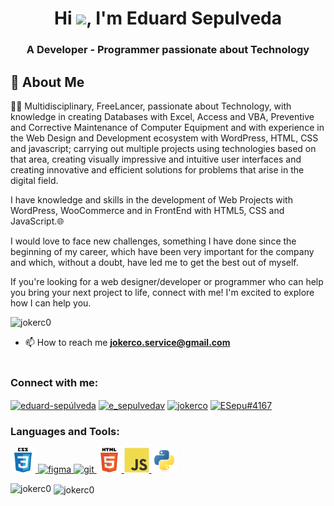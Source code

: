 <h1 align="center">Hi <img src="https://raw.githubusercontent.com/iampavangandhi/iampavangandhi/master/gifs/Hi.gif" width="30px">, I'm Eduard Sepulveda</h1></h1>
<h3 align="center">A Developer - Programmer passionate about Technology</h3>

<h2>💫 About Me </h2>

<p>👨‍💻 Multidisciplinary, FreeLancer, passionate about Technology, with knowledge in creating Databases with Excel, Access and VBA, Preventive and Corrective Maintenance of Computer Equipment and with experience in the Web Design and Development ecosystem with WordPress, HTML, CSS and javascript; carrying out multiple projects using technologies based on that area, creating visually impressive and intuitive user interfaces and creating innovative and efficient solutions for problems that arise in the digital field.</p>

<p>I have knowledge and skills in the development of Web Projects with WordPress, WooCommerce
and in FrontEnd with HTML5, CSS and JavaScript.🌐</p>

<p>I would love to face new challenges, something I have done since the beginning of my career, which have been very important for the company and which, without a doubt, have led me to get the best out of myself.</p>

<p>If you're looking for a web designer/developer or programmer who can help you bring your next project to life, connect with me! I'm excited to explore how I can help you.</p>


<p align="left"> <img src="https://komarev.com/ghpvc/?username=jokerc0&label=Profile%20views&color=0e75b6&style=flat" alt="jokerc0" /> </p>


- 📫 How to reach me **jokerco.service@gmail.com**
<br><br>

<h3 align="left">Connect with me:</h3>
<p align="left">
<a href="https://linkedin.com/in/eduard-sepúlveda" target="blank"><img align="center" src="https://raw.githubusercontent.com/rahuldkjain/github-profile-readme-generator/master/src/images/icons/Social/linked-in-alt.svg" alt="eduard-sepúlveda" height="30" width="40" /></a>
<a href="https://instagram.com/jokerco.digital" target="blank"><img align="center" src="https://raw.githubusercontent.com/rahuldkjain/github-profile-readme-generator/master/src/images/icons/Social/instagram.svg" alt="e_sepulvedav" height="30" width="40" /></a>
<a href="https://www.behance.net/jokerco" target="blank"><img align="center" src="https://raw.githubusercontent.com/rahuldkjain/github-profile-readme-generator/master/src/images/icons/Social/behance.svg" alt="jokerco" height="30" width="40" /></a>
<a href="https://discord.gg/ESepu#4167" target="blank"><img align="center" src="https://raw.githubusercontent.com/rahuldkjain/github-profile-readme-generator/master/src/images/icons/Social/discord.svg" alt="ESepu#4167" height="30" width="40" /></a>
</p>

<h3 align="left">Languages and Tools:</h3>
<p align="left"> <a href="https://www.w3schools.com/css/" target="_blank" rel="noreferrer"> <img src="https://raw.githubusercontent.com/devicons/devicon/master/icons/css3/css3-original-wordmark.svg" alt="css3" width="40" height="40"/> </a> <a href="https://www.figma.com/" target="_blank" rel="noreferrer"> <img src="https://www.vectorlogo.zone/logos/figma/figma-icon.svg" alt="figma" width="40" height="40"/> </a> <a href="https://git-scm.com/" target="_blank" rel="noreferrer"> <img src="https://www.vectorlogo.zone/logos/git-scm/git-scm-icon.svg" alt="git" width="40" height="40"/> </a> <a href="https://www.w3.org/html/" target="_blank" rel="noreferrer"> <img src="https://raw.githubusercontent.com/devicons/devicon/master/icons/html5/html5-original-wordmark.svg" alt="html5" width="40" height="40"/> </a> <a href="https://developer.mozilla.org/en-US/docs/Web/JavaScript" target="_blank" rel="noreferrer"> <img src="https://raw.githubusercontent.com/devicons/devicon/master/icons/javascript/javascript-original.svg" alt="javascript" width="40" height="40"/> </a> <a href="https://www.python.org" target="_blank" rel="noreferrer"> <img src="https://raw.githubusercontent.com/devicons/devicon/master/icons/python/python-original.svg" alt="python" width="40" height="40"/> </a> </p>

<p><img align="left" src="https://github-readme-stats.vercel.app/api/top-langs?username=jokerc0&show_icons=true&locale=en&layout=compact" alt="jokerc0" /></p>

<p>&nbsp;<img align="center" src="https://github-readme-stats.vercel.app/api?username=jokerc0&show_icons=true&locale=en" alt="jokerc0" /></p>

